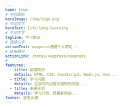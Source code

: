 ```yaml
---
home: true
# 中间图标
heroImage: /img/logo.png  
# 中间文字
heroText: life-long-learning
# 中间文字
tagline: 学习笔记
# 链接文字
actionText: vuepress搭建个人网站 →
# 链接路径
actionLink: /notes/vuepress/vuepress
# 
features:
  - title: 前端知识
    details: HTML、CSS、JavaScript、Node.js、Vue...
  - title: 学习问题
    details: 在学习的过程中遇到的问题...
  - title: 未来计划
    details: 学习计划、搭建新网站... 
footer: 学无止境
---
```

